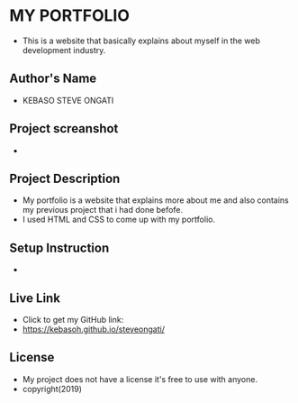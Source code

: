 # MY PORTFOLIO
- This is a website that basically explains about myself in the web development industry. 
## Author's Name
 - KEBASO STEVE ONGATI
 ## Project screanshot
 - 
## Project Description
- My portfolio is a website that explains more about me and also contains my previous project that i had done befofe.
- I used HTML and CSS to come up with my portfolio.
##  Setup Instruction
- 
##  Live Link
- Click to get my GitHub link:
-  https://kebasoh.github.io/steveongati/
## License
- My project does not have a license it's free to use with anyone.
- copyright(2019)